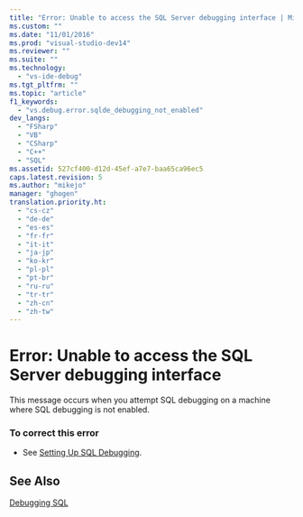 ```yaml
---
title: "Error: Unable to access the SQL Server debugging interface | Microsoft Docs"
ms.custom: ""
ms.date: "11/01/2016"
ms.prod: "visual-studio-dev14"
ms.reviewer: ""
ms.suite: ""
ms.technology: 
  - "vs-ide-debug"
ms.tgt_pltfrm: ""
ms.topic: "article"
f1_keywords: 
  - "vs.debug.error.sqlde_debugging_not_enabled"
dev_langs: 
  - "FSharp"
  - "VB"
  - "CSharp"
  - "C++"
  - "SQL"
ms.assetid: 527cf400-d12d-45ef-a7e7-baa65ca96ec5
caps.latest.revision: 5
ms.author: "mikejo"
manager: "ghogen"
translation.priority.ht: 
  - "cs-cz"
  - "de-de"
  - "es-es"
  - "fr-fr"
  - "it-it"
  - "ja-jp"
  - "ko-kr"
  - "pl-pl"
  - "pt-br"
  - "ru-ru"
  - "tr-tr"
  - "zh-cn"
  - "zh-tw"
---
```

# Error: Unable to access the SQL Server debugging interface
This message occurs when you attempt SQL debugging on a machine where SQL debugging is not enabled.  
  
### To correct this error  
  
-   See [Setting Up SQL Debugging](http://msdn.microsoft.com/en-us/3db09e68-edcc-42de-9c22-4e97cfd55ab3).  
  
## See Also  
 [Debugging SQL](http://msdn.microsoft.com/en-us/f27c17e6-1d90-49f2-9fc0-d02e6a27f109)